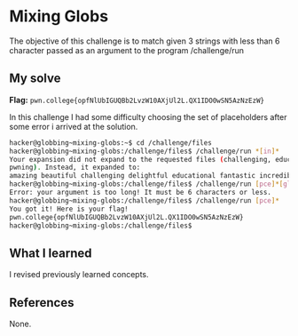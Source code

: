 # Mixing Globs
The objective of this challenge is to match given 3 strings with less than 6 character passed as an argument to the program /challenge/run

## My solve
**Flag:** `pwn.college{opfNlUbIGUQBb2LvzW10AXjUl2L.QX1IDO0wSN5AzNzEzW}`

In this challenge I had some difficulty choosing the set of placeholders after some error i arrived at the solution.
```bash
hacker@globbing~mixing-globs:~$ cd /challenge/files
hacker@globbing~mixing-globs:/challenge/files$ /challenge/run *[in]*
Your expansion did not expand to the requested files (challenging, educational, 
pwning). Instead, it expanded to:
amazing beautiful challenging delightful educational fantastic incredible jovial kind laughing magical nice optimistic pwning queenly radiant splendid thrilling uplifting victorious wonderful xenial
hacker@globbing~mixing-globs:/challenge/files$ /challenge/run [pce]*[glg]
Error: your argument is too long! It must be 6 characters or less.
hacker@globbing~mixing-globs:/challenge/files$ /challenge/run [pce]*
You got it! Here is your flag!
pwn.college{opfNlUbIGUQBb2LvzW10AXjUl2L.QX1IDO0wSN5AzNzEzW}
hacker@globbing~mixing-globs:/challenge/files$ 
```

## What I learned
I revised previously learned concepts.

## References 
None.
